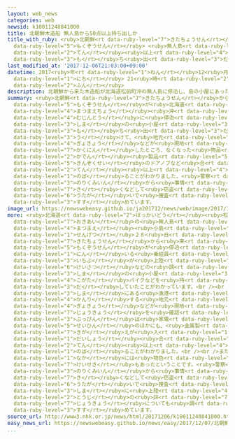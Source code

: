 ```yaml
---
layout: web_news
categories: web
newsid: k10011248841000
title: 北朝鮮木造船 無人島から50点以上持ち出しか
title_with_ruby: <ruby>北朝鮮<rt data-ruby-level="7">きたちょうせん</rt></ruby><ruby>木造船<rt
  data-ruby-level="5">もくぞうせん</rt></ruby> <ruby>無人島<rt data-ruby-level="4">むじんとう</rt></ruby>から50<ruby>点<rt
  data-ruby-level="2">てん</rt></ruby><ruby>以上<rt data-ruby-level="4">いじょう</rt></ruby><ruby>持<rt
  data-ruby-level="3">も</rt></ruby>ち<ruby>出<rt data-ruby-level="3">だ</rt></ruby>しか
last_modified_at: '2017-12-06T21:03:00+09:00'
datetime: 2017<ruby>年<rt data-ruby-level="1">ねん</rt></ruby>12<ruby>月<rt data-ruby-level="1">がつ</rt></ruby>06<ruby>日<rt
  data-ruby-level="1">にち</rt></ruby> 21<ruby>時<rt data-ruby-level="2">じ</rt></ruby>03<ruby>分<rt
  data-ruby-level="2">ふん</rt></ruby>
description: 北朝鮮から来た木造船が北海道松前町沖の無人島に停泊し、島の小屋にあったテレビなどが持ち出されたことを受けて、地元の漁協などが現地で確認したところ、なくなった物品は、家電製品のほか金属製のドアノブなど合わせて５０点以上に上ることがわかりました。警察は乗組員から事情を聴くなどして窃盗の疑いで捜査を進めています。
summary: <ruby>北朝鮮<rt data-ruby-level="7">きたちょうせん</rt></ruby>から<ruby>来<rt data-ruby-level="2">き</rt></ruby>た<ruby>木造船<rt
  data-ruby-level="5">もくぞうせん</rt></ruby>が<ruby>北海道<rt data-ruby-level="2">ほっかいどう</rt></ruby><ruby>松前町<rt
  data-ruby-level="4">まつまえちょう</rt></ruby><ruby>沖<rt data-ruby-level="7">おき</rt></ruby>の<ruby>無人島<rt
  data-ruby-level="4">むじんとう</rt></ruby>に<ruby>停泊<rt data-ruby-level="7">ていはく</rt></ruby>し、<ruby>島<rt
  data-ruby-level="3">しま</rt></ruby>の<ruby>小屋<rt data-ruby-level="3">こや</rt></ruby>にあったテレビなどが<ruby>持<rt
  data-ruby-level="3">も</rt></ruby>ち<ruby>出<rt data-ruby-level="3">だ</rt></ruby>されたことを<ruby>受<rt
  data-ruby-level="3">う</rt></ruby>けて、<ruby>地元<rt data-ruby-level="2">じもと</rt></ruby>の<ruby>漁協<rt
  data-ruby-level="4">ぎょきょう</rt></ruby>などが<ruby>現地<rt data-ruby-level="5">げんち</rt></ruby>で<ruby>確認<rt
  data-ruby-level="7">かくにん</rt></ruby>したところ、なくなった<ruby>物品<rt data-ruby-level="3">ぶっぴん</rt></ruby>は、<ruby>家電<rt
  data-ruby-level="2">かでん</rt></ruby><ruby>製品<rt data-ruby-level="5">せいひん</rt></ruby>のほか<ruby>金属製<rt
  data-ruby-level="5">きんぞくせい</rt></ruby>のドアノブなど<ruby>合<rt data-ruby-level="2">あ</rt></ruby>わせて５０<ruby>点<rt
  data-ruby-level="2">てん</rt></ruby><ruby>以上<rt data-ruby-level="4">いじょう</rt></ruby>に<ruby>上<rt
  data-ruby-level="1">のぼ</rt></ruby>ることがわかりました。<ruby>警察<rt data-ruby-level="6">けいさつ</rt></ruby>は<ruby>乗組員<rt
  data-ruby-level="3">のりくみいん</rt></ruby>から<ruby>事情<rt data-ruby-level="5">じじょう</rt></ruby>を<ruby>聴<rt
  data-ruby-level="7">き</rt></ruby>くなどして<ruby>窃盗<rt data-ruby-level="7">せっとう</rt></ruby>の<ruby>疑<rt
  data-ruby-level="6">うたが</rt></ruby>いで<ruby>捜査<rt data-ruby-level="7">そうさ</rt></ruby>を<ruby>進<rt
  data-ruby-level="3">すす</rt></ruby>めています。
image_url: https://newswebeasy.github.io/ja201712/news/web/image/2017/12/06/K10011248841_1712061852_1712062003_01_02.jpg
more: <ruby>北海道<rt data-ruby-level="2">ほっかいどう</rt></ruby><ruby>松前町<rt data-ruby-level="4">まつまえちょう</rt></ruby>の<ruby>沖合<rt
  data-ruby-level="7">おきあい</rt></ruby>の<ruby>無人島<rt data-ruby-level="4">むじんとう</rt></ruby>「<ruby>松前<rt
  data-ruby-level="4">まつまえ</rt></ruby><ruby>小島<rt data-ruby-level="3">こじま</rt></ruby>」では<ruby>先月<rt
  data-ruby-level="1">せんげつ</rt></ruby>２８<ruby>日<rt data-ruby-level="1">にち</rt></ruby>、<ruby>北朝鮮<rt
  data-ruby-level="7">きたちょうせん</rt></ruby>から<ruby>来<rt data-ruby-level="2">き</rt></ruby>た<ruby>木造船<rt
  data-ruby-level="5">もくぞうせん</rt></ruby>が<ruby>停泊<rt data-ruby-level="7">ていはく</rt></ruby>し、１０<ruby>人<rt
  data-ruby-level="1">にん</rt></ruby>いる<ruby>乗組員<rt data-ruby-level="3">のりくみいん</rt></ruby>の<ruby>一部<rt
  data-ruby-level="3">いちぶ</rt></ruby>が<ruby>上陸<rt data-ruby-level="4">じょうりく</rt></ruby>しましたが、これまでの<ruby>警察<rt
  data-ruby-level="6">けいさつ</rt></ruby>などの<ruby>調<rt data-ruby-level="3">しら</rt></ruby>べで、<ruby>島<rt
  data-ruby-level="3">しま</rt></ruby>の<ruby>小屋<rt data-ruby-level="3">こや</rt></ruby>からテレビや<ruby>小型<rt
  data-ruby-level="4">こがた</rt></ruby>バイクなどを<ruby>持<rt data-ruby-level="3">も</rt></ruby>ち<ruby>出<rt
  data-ruby-level="3">だ</rt></ruby>していたことがわかっています。<br /><br />これを<ruby>受<rt data-ruby-level="3">う</rt></ruby>けて、<ruby>島<rt
  data-ruby-level="3">しま</rt></ruby>にある<ruby>漁港<rt data-ruby-level="4">ぎょこう</rt></ruby>を<ruby>管理<rt
  data-ruby-level="4">かんり</rt></ruby>する<ruby>地元<rt data-ruby-level="2">じもと</rt></ruby>の<ruby>漁協<rt
  data-ruby-level="4">ぎょきょう</rt></ruby>などが<ruby>現地<rt data-ruby-level="5">げんち</rt></ruby>の<ruby>状況<rt
  data-ruby-level="7">じょうきょう</rt></ruby>を<ruby>確認<rt data-ruby-level="7">かくにん</rt></ruby>したところ、なくなった<ruby>物品<rt
  data-ruby-level="3">ぶっぴん</rt></ruby>は<ruby>家電<rt data-ruby-level="2">かでん</rt></ruby><ruby>製品<rt
  data-ruby-level="5">せいひん</rt></ruby>のほかにも、<ruby>金属製<rt data-ruby-level="5">きんぞくせい</rt></ruby>のドアノブやちょうつがい、さらには<ruby>着替<rt
  data-ruby-level="7">きが</rt></ruby>えが<ruby>入<rt data-ruby-level="1">はい</rt></ruby>ったバッグまで、<ruby>大小<rt
  data-ruby-level="1">だいしょう</rt></ruby><ruby>合<rt data-ruby-level="2">あ</rt></ruby>わせて５０<ruby>点<rt
  data-ruby-level="2">てん</rt></ruby><ruby>以上<rt data-ruby-level="4">いじょう</rt></ruby>に<ruby>上<rt
  data-ruby-level="1">のぼ</rt></ruby>ることがわかりました。<br /><br />また、<ruby>小屋<rt data-ruby-level="3">こや</rt></ruby>の<ruby>中<rt
  data-ruby-level="1">なか</rt></ruby>には<ruby>物色<rt data-ruby-level="3">ぶっしょく</rt></ruby>されたような<ruby>形跡<rt
  data-ruby-level="7">けいせき</rt></ruby>もあったということです。<ruby>警察<rt data-ruby-level="6">けいさつ</rt></ruby>は<ruby>乗組員<rt
  data-ruby-level="3">のりくみいん</rt></ruby>から<ruby>事情<rt data-ruby-level="5">じじょう</rt></ruby>を<ruby>聴<rt
  data-ruby-level="7">き</rt></ruby>くなどして<ruby>窃盗<rt data-ruby-level="7">せっとう</rt></ruby>の<ruby>疑<rt
  data-ruby-level="6">うたが</rt></ruby>いで<ruby>捜査<rt data-ruby-level="7">そうさ</rt></ruby>するとともに、<ruby>島<rt
  data-ruby-level="3">しま</rt></ruby>に<ruby>上陸<rt data-ruby-level="4">じょうりく</rt></ruby>した<ruby>当時<rt
  data-ruby-level="2">とうじ</rt></ruby>の<ruby>詳<rt data-ruby-level="7">くわ</rt></ruby>しい<ruby>状況<rt
  data-ruby-level="7">じょうきょう</rt></ruby>についても<ruby>調<rt data-ruby-level="3">しら</rt></ruby>べを<ruby>進<rt
  data-ruby-level="3">すす</rt></ruby>めています。
source_url: http://www3.nhk.or.jp/news/html/20171206/k10011248841000.html
easy_news_url: https://newswebeasy.github.io/news/easy/2017/12/07/北朝鮮の船か-日本に流されてくる船が増えている
...
```

